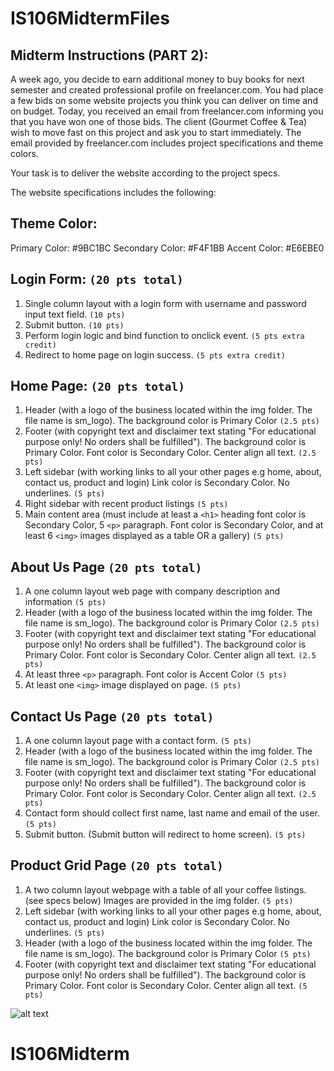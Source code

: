 # IS106MidtermFiles

## Midterm Instructions (PART 2): 
A week ago, you decide to earn additional money to buy books for next semester and created professional profile on freelancer.com. You had place a few bids on some website projects you think you can deliver on time and on budget. Today, you received an email from freelancer.com informing you that you have won one of those bids. The client (Gourmet Coffee & Tea) wish to move fast on this project and ask you to start immediately. The email provided by freelancer.com includes project specifications and theme colors. 

Your task is to deliver the website according to the project specs.


The website specifications includes the following:

## Theme Color:
Primary Color: #9BC1BC
Secondary Color: #F4F1BB
Accent Color: #E6EBE0

## Login Form: `(20 pts total)`
1. Single column layout with a login form with username and password input text field. `(10 pts)`
2. Submit button. `(10 pts)`
3. Perform login logic and bind function to onclick event. `(5 pts extra credit)`
4. Redirect to home page on login success. `(5 pts extra credit)`

## Home Page:  `(20 pts total)`
1. Header (with a logo of the business located within the img folder. The file name is sm_logo). The background color is Primary Color  `(2.5 pts)`
2. Footer (with copyright text and disclaimer text stating "For educational purpose only! No orders shall be fulfilled"). The background color is Primary Color. Font color is Secondary Color. Center align all text. `(2.5 pts)`
3. Left sidebar (with working links to all your other pages e.g home, about, contact us, product and login) Link color is Secondary Color. No underlines. `(5 pts)`
4. Right sidebar with recent product listings `(5 pts)`
5. Main content area (must include at least a `<h1>` heading font color is Secondary Color, 5 `<p>` paragraph. Font color is Secondary Color, and at least 6 `<img>` images displayed as a table OR a gallery) `(5 pts)`

## About Us Page  `(20 pts total)`
1. A one column layout web page with company description and information `(5 pts)`
2. Header (with a logo of the business located within the img folder. The file name is sm_logo). The background color is Primary Color `(2.5 pts)`
3. Footer (with copyright text and disclaimer text stating "For educational purpose only! No orders shall be fulfilled"). The background color is Primary Color. Font color is Secondary Color. Center align all text. `(2.5 pts)`
4. At least three `<p>` paragraph. Font color is Accent Color `(5 pts)`
5. At least one `<img>` image displayed on page.  `(5 pts)`

## Contact Us Page  `(20 pts total)`
1. A one column layout page with a contact form.  `(5 pts)`
2. Header (with a logo of the business located within the img folder. The file name is sm_logo). The background color is Primary Color `(2.5 pts)`
3. Footer (with copyright text and disclaimer text stating "For educational purpose only! No orders shall be fulfilled"). The background color is Primary Color. Font color is Secondary Color. Center align all text. `(2.5 pts)`
4. Contact form should collect first name, last name and email of the user. `(5 pts)`
5. Submit button. (Submit button will redirect to home screen). `(5 pts)`

## Product Grid Page  `(20 pts total)`
1. A two column layout webpage with a table of all your coffee listings. (see specs below) Images are provided in the img folder. `(5 pts)`
2. Left sidebar (with working links to all your other pages e.g home, about, contact us, product and login) Link color is Secondary Color. No underlines. `(5 pts)`
3. Header (with a logo of the business located within the img folder. The file name is sm_logo). The background color is Primary Color `(5 pts)`
4. Footer (with copyright text and disclaimer text stating "For educational purpose only! No orders shall be fulfilled"). The background color is Primary Color. Font color is Secondary Color. Center align all text. `(5 pts)`


![alt text](./img/product_grid_mockup.png)


# IS106Midterm
